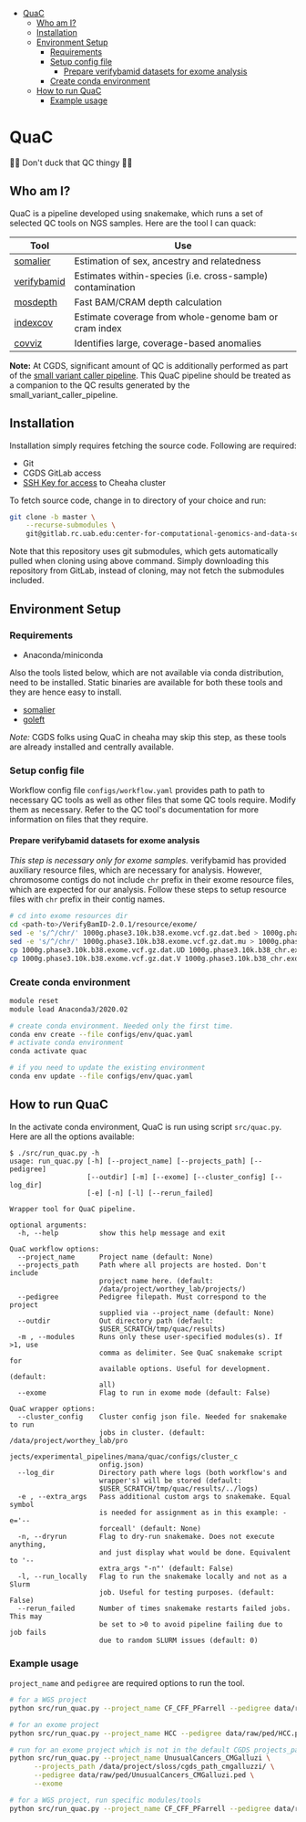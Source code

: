 - [QuaC](#quac)
  - [Who am I?](#who-am-i)
  - [Installation](#installation)
  - [Environment Setup](#environment-setup)
    - [Requirements](#requirements)
    - [Setup config file](#setup-config-file)
      - [Prepare verifybamid datasets for exome analysis](#prepare-verifybamid-datasets-for-exome-analysis)
    - [Create conda environment](#create-conda-environment)
  - [How to run QuaC](#how-to-run-quac)
    - [Example usage](#example-usage)

# QuaC

🦆🦆 Don't duck that QC thingy 🦆🦆

## Who am I?

QuaC is a pipeline developed using snakemake, which runs a set of selected QC tools on NGS samples. Here are the tool I
can quack:

| Tool                                                              | Use                                                        |
| ----------------------------------------------------------------- | ---------------------------------------------------------- |
| [somalier](https://github.com/brentp/somalier)                    | Estimation of sex, ancestry and relatedness                |
| [verifybamid](https://github.com/Griffan/VerifyBamID)             | Estimates within-species (i.e. cross-sample) contamination |
| [mosdepth](https://github.com/brentp/mosdepth)                    | Fast BAM/CRAM depth calculation                            |
| [indexcov](https://github.com/brentp/goleft/tree/master/indexcov) | Estimate coverage from whole-genome bam or cram index      |
| [covviz](https://github.com/brwnj/covviz)                         | Identifies large, coverage-based anomalies                 |


**Note:** At CGDS, significant amount of QC is additionally performed as part of the [small variant caller
pipeline](https://gitlab.rc.uab.edu/center-for-computational-genomics-and-data-science/small_variant_caller_pipeline/).
This QuaC pipeline should be treated as a companion to the QC results generated by the small_variant_caller_pipeline.


## Installation

Installation simply requires fetching the source code. Following are required:

- Git
- CGDS GitLab access
- [SSH Key for access](https://docs.uabgrid.uab.edu/wiki/Cheaha_GettingStarted#Logging_in_to_Cheaha) to Cheaha cluster

To fetch source code, change in to directory of your choice and run:

```sh
git clone -b master \
    --recurse-submodules \
    git@gitlab.rc.uab.edu:center-for-computational-genomics-and-data-science/sciops/pipelines/quac.git
```

Note that this repository uses git submodules, which gets automatically pulled when cloning using above command. Simply
downloading this repository from GitLab, instead of cloning, may not fetch the submodules included.

## Environment Setup

### Requirements

- Anaconda/miniconda

Also the tools listed below, which are not available via conda distribution, need to be installed. Static binaries are
available for both these tools and they are hence easy to install.

- [somalier](https://github.com/brentp/somalier)
- [goleft](https://github.com/brentp/goleft)

*Note:* CGDS folks using QuaC in cheaha may skip this step, as these tools are already installed and centrally available.

### Setup config file

Workflow config file `configs/workflow.yaml` provides path to path to necessary QC tools as well as other files that
some QC tools require. Modify them as necessary. Refer to the QC tool's documentation for more information on files that
they require.

#### Prepare verifybamid datasets for exome analysis

*This step is necessary only for exome samples.* verifybamid has provided auxiliary resource files, which are necessary
for analysis. However, chromosome contigs do not include `chr` prefix in their exome resource files, which are expected for
our analysis. Follow these steps to setup resource files with `chr` prefix in their contig names.

```sh
# cd into exome resources dir
cd <path-to>/VerifyBamID-2.0.1/resource/exome/
sed -e 's/^/chr/' 1000g.phase3.10k.b38.exome.vcf.gz.dat.bed > 1000g.phase3.10k.b38_chr.exome.vcf.gz.dat.bed
sed -e 's/^/chr/' 1000g.phase3.10k.b38.exome.vcf.gz.dat.mu > 1000g.phase3.10k.b38_chr.exome.vcf.gz.dat.mu
cp 1000g.phase3.10k.b38.exome.vcf.gz.dat.UD 1000g.phase3.10k.b38_chr.exome.vcf.gz.dat.UD
cp 1000g.phase3.10k.b38.exome.vcf.gz.dat.V 1000g.phase3.10k.b38_chr.exome.vcf.gz.dat.V
```

### Create conda environment

```sh
module reset
module load Anaconda3/2020.02

# create conda environment. Needed only the first time.
conda env create --file configs/env/quac.yaml
# activate conda environment
conda activate quac

# if you need to update the existing environment
conda env update --file configs/env/quac.yaml
```

## How to run QuaC

In the activate conda environment, QuaC is run using script `src/quac.py`. Here are all the options available:

```
$ ./src/run_quac.py -h
usage: run_quac.py [-h] [--project_name] [--projects_path] [--pedigree]
                   [--outdir] [-m] [--exome] [--cluster_config] [--log_dir]
                   [-e] [-n] [-l] [--rerun_failed]

Wrapper tool for QuaC pipeline.

optional arguments:
  -h, --help          show this help message and exit

QuaC workflow options:
  --project_name      Project name (default: None)
  --projects_path     Path where all projects are hosted. Don't include
                      project name here. (default:
                      /data/project/worthey_lab/projects/)
  --pedigree          Pedigree filepath. Must correspond to the project
                      supplied via --project_name (default: None)
  --outdir            Out directory path (default:
                      $USER_SCRATCH/tmp/quac/results)
  -m , --modules      Runs only these user-specified modules(s). If >1, use
                      comma as delimiter. See QuaC snakemake script for
                      available options. Useful for development. (default:
                      all)
  --exome             Flag to run in exome mode (default: False)

QuaC wrapper options:
  --cluster_config    Cluster config json file. Needed for snakemake to run
                      jobs in cluster. (default: /data/project/worthey_lab/pro
                      jects/experimental_pipelines/mana/quac/configs/cluster_c
                      onfig.json)
  --log_dir           Directory path where logs (both workflow's and
                      wrapper's) will be stored (default:
                      $USER_SCRATCH/tmp/quac/results/../logs)
  -e , --extra_args   Pass additional custom args to snakemake. Equal symbol
                      is needed for assignment as in this example: -e='--
                      forceall' (default: None)
  -n, --dryrun        Flag to dry-run snakemake. Does not execute anything,
                      and just display what would be done. Equivalent to '--
                      extra_args "-n"' (default: False)
  -l, --run_locally   Flag to run the snakemake locally and not as a Slurm
                      job. Useful for testing purposes. (default: False)
  --rerun_failed      Number of times snakemake restarts failed jobs. This may
                      be set to >0 to avoid pipeline failing due to job fails
                      due to random SLURM issues (default: 0)
```


### Example usage

`project_name` and `pedigree` are required options to run the tool.

```sh
# for a WGS project
python src/run_quac.py --project_name CF_CFF_PFarrell --pedigree data/raw/ped/CF_CFF_PFarrell.ped

# for an exome project
python src/run_quac.py --project_name HCC --pedigree data/raw/ped/HCC.ped --exome

# run for an exome project which is not in the default CGDS projects_path
python src/run_quac.py --project_name UnusualCancers_CMGalluzi \
      --projects_path /data/project/sloss/cgds_path_cmgalluzzi/ \
      --pedigree data/raw/ped/UnusualCancers_CMGalluzi.ped \
      --exome

# for a WGS project, run specific modules/tools
python src/run_quac.py --project_name CF_CFF_PFarrell --pedigree data/raw/ped/CF_CFF_PFarrell.ped --modules somalier

```
